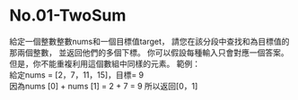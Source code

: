 # No.01-TwoSum
給定一個整數整數nums和一個目標值target，
請您在該分段中查找和為目標值的那兩個整數，
並返回他們的多個下標。
你可以假設每種輸入只會對應一個答案。
但是，你不能重複利用這個數組中同樣的元素。
範例：  
給定nums = [2，7，11，15]，目標= 9  
因為nums [0] + nums [1] = 2 + 7 = 9 
所以返回[0，1]
